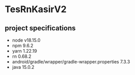 # TesRnKasirV2

## project specifications
+ node v18.15.0
+ npm 9.6.2
+ yarn 1.22.19
+ rn 0.68.2
+ android/gradle/wrapper/gradle-wrapper.properties  7.3.3
+ java 15.0.2
  
